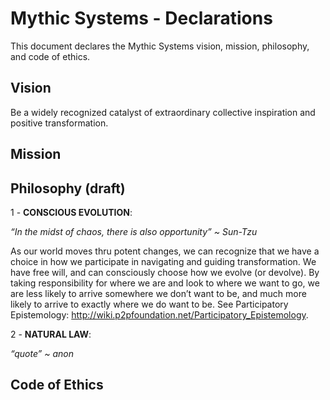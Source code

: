 # Mythic Systems - Declarations

This document declares the Mythic Systems vision, mission, philosophy, and code of ethics. 


## Vision

Be a widely recognized catalyst of extraordinary collective inspiration and positive transformation.

## Mission

## Philosophy (draft)

1 - **CONSCIOUS EVOLUTION**: 

*“In the midst of chaos, there is also opportunity” ~ Sun-Tzu*

As our world moves thru potent changes, we can recognize that we have a choice in how we participate in navigating and guiding transformation.  We have free will, and can consciously choose how we evolve (or devolve).  By taking responsibility for where we are and look to where we want to go, we are less likely to arrive somewhere we don’t want to be, and much more likely to arrive to exactly where we do want to be.
See Participatory Epistemology: http://wiki.p2pfoundation.net/Participatory_Epistemology. 

2 - **NATURAL LAW**: 

*“quote” ~ anon*


## Code of Ethics
